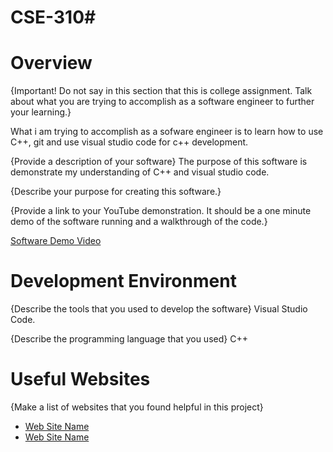 # CSE-310# 
# Overview
{Important!  Do not say in this section that this is college assignment.  Talk about what you are trying to accomplish as a software engineer to further your learning.}

What i am trying to accomplish as a sofware engineer is to learn how to use C++, git and use visual studio code for c++ development.

{Provide a description of your software}
The purpose of this software is demonstrate my understanding of  C++ and visual studio code.

{Describe your purpose for creating this software.}


{Provide a link to your YouTube demonstration.  It should be a one minute demo of the software running and a walkthrough of the code.}

[Software Demo Video](https://youtu.be/CIOL2GpMm0c)

# Development Environment

{Describe the tools that you used to develop the software}
Visual Studio Code.

{Describe the programming language that you used}
C++

# Useful Websites

{Make a list of websites that you found helpful in this project}
* [Web Site Name](http://url.link.goes.here)
* [Web Site Name](http://url.link.goes.here)

